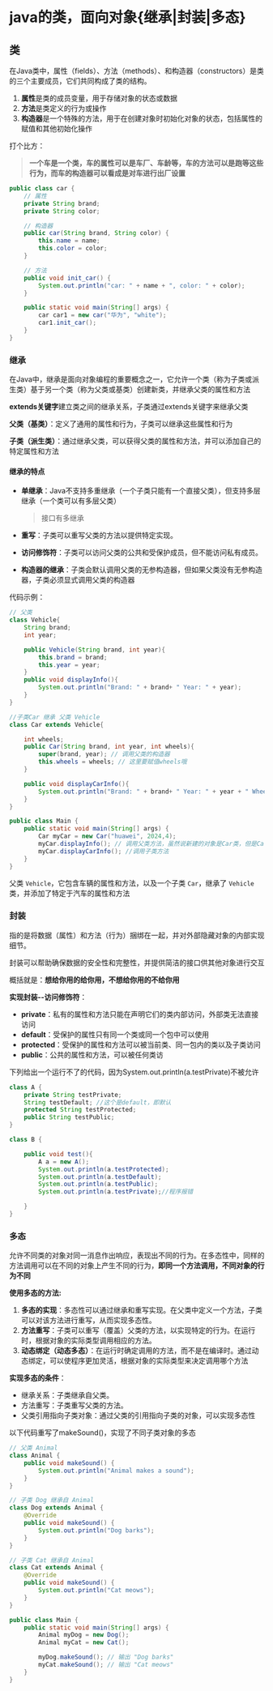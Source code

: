# **java的类，面向对象{继承|封装|多态}**



## 类

在Java类中，属性（fields）、方法（methods）、和构造器（constructors）是类的三个主要成员，它们共同构成了类的结构。



1. **属性**是类的成员变量，用于存储对象的状态或数据
2. **方法**是类定义的行为或操作
3. **构造器**是一个特殊的方法，用于在创建对象时初始化对象的状态，包括属性的赋值和其他初始化操作



打个比方：

> **一个车是一个类，车的属性可以是车厂、车龄等，车的方法可以是跑等这些行为，而车的构造器可以看成是对车进行出厂设置**

```java
public class car {
    // 属性
    private String brand;
    private String color;

    // 构造器
    public car(String brand, String color) {
        this.name = name;
        this.color = color;
    }

    // 方法
    public void init_car() {
        System.out.println("car: " + name + ", color: " + color);
    }

    public static void main(String[] args) {
        car car1 = new car("华为", "white"); 
        car1.init_car(); 
    }
}
```



### 继承

在Java中，继承是面向对象编程的重要概念之一，它允许一个类（称为子类或派生类）基于另一个类（称为父类或基类）创建新类，并继承父类的属性和方法

**extends关键字**建立类之间的继承关系，子类通过extends关键字来继承父类



**父类（基类）**：定义了通用的属性和行为，子类可以继承这些属性和行为

**子类（派生类）**：通过继承父类，可以获得父类的属性和方法，并可以添加自己的特定属性和方法



#### 继承的特点



- **单继承**：Java不支持多重继承（一个子类只能有一个直接父类），但支持多层继承（一个类可以有多层父类） 

  > 接口有多继承

- **重写**：子类可以重写父类的方法以提供特定实现。

- **访问修饰符**：子类可以访问父类的公共和受保护成员，但不能访问私有成员。

- **构造器的继承**：子类会默认调用父类的无参构造器，但如果父类没有无参构造器，子类必须显式调用父类的构造器



代码示例：

```java
// 父类
class Vehicle{
    String brand;
    int year;

    public Vehicle(String brand, int year){
        this.brand = brand;
        this.year = year;
    }
    public void displayInfo(){
        System.out.println("Brand: " + brand+ " Year: " + year);
    }
}

//子类Car 继承 父类 Vehicle
class Car extends Vehicle{

    int wheels;
    public Car(String brand, int year, int wheels){
        super(brand, year); // 调用父类的构造器
        this.wheels = wheels; // 这里要赋值wheels哦
    }

    public void displayCarInfo(){
        System.out.println("Brand: " + brand+ " Year: " + year + " Wheels: " + wheels);
    }
}

public class Main {
    public static void main(String[] args) {
        Car myCar = new Car("huawei", 2024,4);
        myCar.displayInfo(); // 调用父类方法，虽然说新建的对象是Car类，但是Car继承了Vehicle的方法，所以可以调用
        myCar.displayCarInfo(); //调用子类方法
    }
}
```

父类 `Vehicle`，它包含车辆的属性和方法，以及一个子类 `Car`，继承了 `Vehicle` 类，并添加了特定于汽车的属性和方法



### 封装

指的是将数据（属性）和方法（行为）捆绑在一起，并对外部隐藏对象的内部实现细节。

封装可以帮助确保数据的安全性和完整性，并提供简洁的接口供其他对象进行交互

概括就是：**想给你用的给你用，不想给你用的不给你用**



**实现封装--访问修饰符**：

- **private**：私有的属性和方法只能在声明它们的类内部访问，外部类无法直接访问
- **default**：受保护的属性只有同一个类或同一个包中可以使用
- **protected**：受保护的属性和方法可以被当前类、同一包内的类以及子类访问
- **public**：公共的属性和方法，可以被任何类访



下列给出一个运行不了的代码，因为System.out.println(a.testPrivate)不被允许

```java
class A {
    private String testPrivate;
    String testDefault; //这个是default，即默认
    protected String testProtected;
    public String testPublic;
}

class B {

    public void test(){
        A a = new A();
        System.out.println(a.testProtected);
        System.out.println(a.testDefault);
        System.out.println(a.testPublic);
        System.out.println(a.testPrivate);//程序报错

    }
}
```



### 多态

允许不同类的对象对同一消息作出响应，表现出不同的行为。在多态性中，同样的方法调用可以在不同的对象上产生不同的行为，**即同一个方法调用，不同对象的行为不同**



**使用多态的方法:**

1. **多态的实现**：多态性可以通过继承和重写实现。在父类中定义一个方法，子类可以对该方法进行重写，从而实现多态性。
2. **方法重写**：子类可以重写（覆盖）父类的方法，以实现特定的行为。在运行时，根据对象的实际类型调用相应的方法。
3. **动态绑定（动态多态）**：在运行时确定调用的方法，而不是在编译时。通过动态绑定，可以使程序更加灵活，根据对象的实际类型来决定调用哪个方法



**实现多态的条件**：

- 继承关系：子类继承自父类。
- 方法重写：子类重写父类的方法。
- 父类引用指向子类对象：通过父类的引用指向子类的对象，可以实现多态性



以下代码重写了makeSound()，实现了不同子类对象的多态

```java
// 父类 Animal
class Animal {
    public void makeSound() {
        System.out.println("Animal makes a sound");
    }
}

// 子类 Dog 继承自 Animal
class Dog extends Animal {
    @Override
    public void makeSound() {
        System.out.println("Dog barks");
    }
}

// 子类 Cat 继承自 Animal
class Cat extends Animal {
    @Override
    public void makeSound() {
        System.out.println("Cat meows");
    }
}

public class Main {
    public static void main(String[] args) {
        Animal myDog = new Dog();
        Animal myCat = new Cat();

        myDog.makeSound(); // 输出 "Dog barks"
        myCat.makeSound(); // 输出 "Cat meows"
    }
}
```
